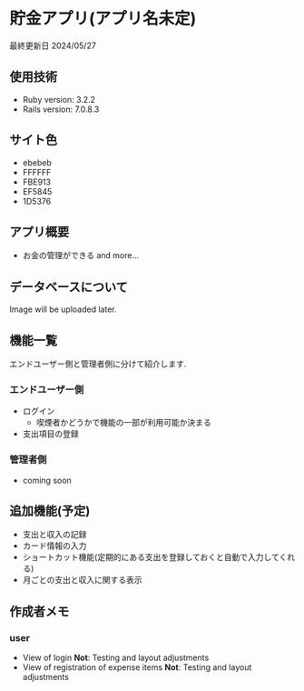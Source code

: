 # 貯金アプリ(アプリ名未定)
最終更新日 2024/05/27

## 使用技術
* Ruby version: 3.2.2
* Rails version: 7.0.8.3

## サイト色
- ebebeb
- FFFFFF
- FBE913
- EF5845
- 1D5376

## アプリ概要
* お金の管理ができる
and more...

## データベースについて
Image will be uploaded later.

## 機能一覧
エンドユーザー側と管理者側に分けて紹介します.

### エンドユーザー側
- ログイン
    - 喫煙者かどうかで機能の一部が利用可能か決まる
- 支出項目の登録

### 管理者側
- coming soon

## 追加機能(予定)
* 支出と収入の記録
* カード情報の入力
* ショートカット機能(定期的にある支出を登録しておくと自動で入力してくれる)
* 月ごとの支出と収入に関する表示

## 作成者メモ
### user
- View of login
__Not__: Testing and layout adjustments
- View of registration of expense items
__Not__: Testing and layout adjustments